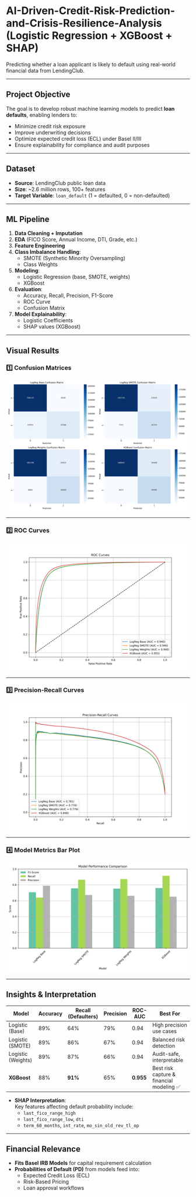 # AI-Driven-Credit-Risk-Prediction-and-Crisis-Resilience-Analysis (Logistic Regression + XGBoost + SHAP)

Predicting whether a loan applicant is likely to default using real-world financial data from LendingClub.

---

## Project Objective

The goal is to develop robust machine learning models to predict **loan defaults**, enabling lenders to:

- Minimize credit risk exposure
- Improve underwriting decisions
- Optimize expected credit loss (ECL) under Basel II/III
- Ensure explainability for compliance and audit purposes

---

## Dataset

- **Source**: LendingClub public loan data
- **Size**: ~2.6 million rows, 100+ features
- **Target Variable**: `loan_default` (1 = defaulted, 0 = non-defaulted)


---

## ML Pipeline

1. **Data Cleaning + Imputation**
2. **EDA** (FICO Score, Annual Income, DTI, Grade, etc.)
3. **Feature Engineering**
4. **Class Imbalance Handling**:
   - SMOTE (Synthetic Minority Oversampling)
   - Class Weights
5. **Modeling**:
   - Logistic Regression (base, SMOTE, weights)
   - XGBoost
6. **Evaluation**:
   - Accuracy, Recall, Precision, F1-Score
   - ROC Curve
   - Confusion Matrix
7. **Model Explainability**:
   - Logistic Coefficients
   - SHAP values (XGBoost)

---

## Visual Results

### 1️⃣ Confusion Matrices
![Confusion Matrix](images/confusion_matrices.png)

---

### 2️⃣ ROC Curves
![ROC Curves](images/roc_curves.png)

---

### 3️⃣ Precision-Recall Curves
![Precision-Recall Curves](images/precision_recall_curves.png)

---

### 4️⃣ Model Metrics Bar Plot
![Model Comparison](images/model_comparison_barplot.png)

---

## Insights & Interpretation

| Model              | Accuracy | Recall (Defaulters) | Precision | ROC-AUC | Best For |
|-------------------|----------|---------------------|-----------|---------|----------|
| Logistic (Base)    | 89%      | 64%                 | 79%       | 0.94    | High precision use cases |
| Logistic (SMOTE)   | 89%      | 86%                 | 67%       | 0.94    | Balanced risk detection |
| Logistic (Weights) | 89%      | 87%                 | 66%       | 0.94    | Audit-safe, interpretable |
| **XGBoost**        | 88%      | **91%**             | 65%       | **0.955** | Best risk capture & financial modeling ✅ |

- **SHAP Interpretation**:  
  Key features affecting default probability include:
  - `last_fico_range_high`
  - `last_fico_range_low`, `dti`
  - `term_60_months`, `int_rate`, `mo_sin_old_rev_tl_op`

---

##  Financial Relevance

- **Fits Basel IRB Models** for capital requirement calculation
- **Probabilities of Default (PD)** from models feed into:
  - Expected Credit Loss (ECL)
  - Risk-Based Pricing
  - Loan approval workflows
